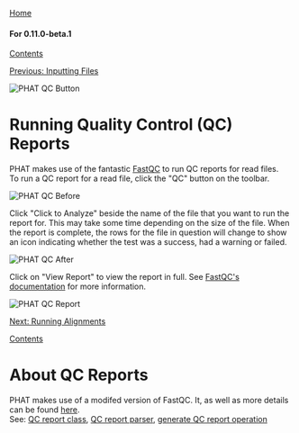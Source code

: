 [Home](https://chgibb.github.io/PHATDocs/)

#### For 0.11.0-beta.1
[Contents](https://chgibb.github.io/PHATDocs/docs/releases/0.11.0-beta.1/home)

[Previous: Inputting Files](https://chgibb.github.io/PHATDocs/docs/releases/0.11.0-beta.1/inputtingFiles)

![PHAT QC Button](https://chgibb.github.io//PHATDocs/docs/releases/0.11.0-beta.1/QCButton.png)

# Running Quality Control (QC) Reports
PHAT makes use of the fantastic [FastQC](https://www.bioinformatics.babraham.ac.uk/projects/fastqc/) to run QC reports for read files.  
To run a QC report for a read file, click the "QC" button on the toolbar.

![PHAT QC Before](https://chgibb.github.io//PHATDocs/docs/releases/0.11.0-beta.1/preQC.png)

Click "Click to Analyze" beside the name of the file that you want to run the report for. This may take some time depending on the size of the file. When the report is complete, the rows for the file in question will change to show an icon indicating whether the test was a success, had a warning or failed.

![PHAT QC After](https://chgibb.github.io//PHATDocs/docs/releases/0.11.0-beta.1/postQC.png)

Click on "View Report" to view the report in full. See [FastQC's documentation](https://www.bioinformatics.babraham.ac.uk/projects/fastqc/Help/) for more information.

![PHAT QC Report](https://chgibb.github.io//PHATDocs/docs/releases/0.11.0-beta.1/QCReport.png)

[Next: Running Alignments](https://chgibb.github.io/PHATDocs/docs/releases/0.11.0-beta.1/runningAlignments)

[Contents](https://chgibb.github.io/PHATDocs/docs/releases/0.11.0-beta.1/home)


# About QC Reports
PHAT makes use of a modifed version of FastQC. It, as well as more details can be found [here](https://github.com/chgibb/FastQC0.11.5).  
See: [QC report class](https://github.com/chgibb/PHAT/blob/0.11.0-beta.1/src/req/QCData.ts), [QC report parser](https://github.com/chgibb/PHAT/blob/0.11.0-beta.1/QCReportSummary.ts), [generate QC report operation](https://github.com/chgibb/PHAT/blob/0.11.0-beta.1/src/req/operations/GenerateQCReport.ts)
